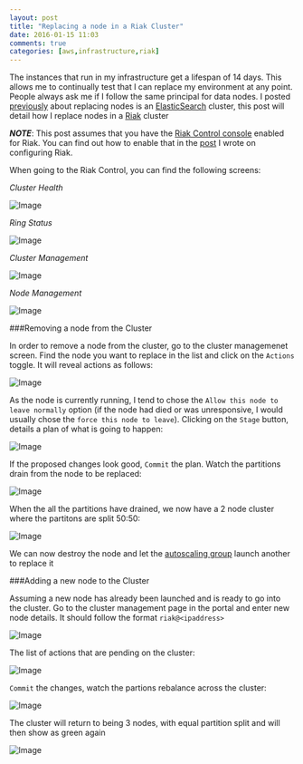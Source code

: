```yaml
---
layout: post
title: "Replacing a node in a Riak Cluster"
date: 2016-01-15 11:03
comments: true
categories: [aws,infrastructure,riak]
---
```

The instances that run in my infrastructure get a lifespan of 14 days. This allows me to continually test that I can replace my environment at any point. People always ask me if I follow the same principal for data nodes. I posted [previously](http://www.paulstack.co.uk/blog/2016/01/04/replacing-the-nodes-in-an-aws-elasticsearch-cluster/) about replacing nodes is an [ElasticSearch](https://www.elastic.co/products/elasticsearch) cluster, this post will detail how I replace  nodes in a [Riak](http://basho.com/products/riak-kv/) cluster 

**_NOTE_**: This post assumes that you have the [Riak Control console](http://docs.basho.com/riak/latest/ops/advanced/riak-control/) enabled for Riak. You can find out how to enable that in the [post](http://www.paulstack.co.uk/blog/2016/01/06/building-a-riak-cluster-in-aws-with-packer-and-terraform/) I wrote on configuring Riak.

When going to the Riak Control, you can find the following screens:

*Cluster Health*

![Image](/images/riak-control-cluster-health.png)

*Ring Status*

![Image](/images/riak-control-ring-status.png)

*Cluster Management* 

![Image](/images/riak-control-cluster-mgmt.png)

*Node Management*

![Image](/images/riak-control-node-mgmt.png)

###Removing a node from the Cluster

In order to remove a node from the cluster, go to the cluster managemenet screen. Find the node you want to replace in the list and click on the `Actions` toggle. It will reveal actions as follows:

![Image](/images/riak-control-cluster-node-options.png)

As the node is currently running, I tend to chose the `Allow this node to leave normally` option (if the node had died or was unresponsive, I would usually chose the `force this node to leave`). Clicking on the `Stage` button, details a plan of what is going to happen:

![Image](/images/riak-control-remove-node.png)

If the proposed changes look good, `Commit` the plan. Watch the partitions drain from the node to be replaced:

![Image](/images/riak-control-node-draining.png)

When the all the partitions have drained, we now have a 2 node cluster where the partitons are split 50:50:

![Image](/images/riak-control-smaller-cluster.png)

We can now destroy the node and let the [autoscaling group](https://aws.amazon.com/autoscaling/) launch another to replace it

###Adding a new node to the Cluster

Assuming a new node has already been launched and is ready to go into the cluster. Go to the cluster management page in the portal and enter new node details. It should follow the format `riak@<ipaddress>`

![Image](/images/riak-control-add-new-node.png)

The list of actions that are pending on the cluster:

![Image](/images/riak-control-stage-new-node.png)

`Commit` the changes, watch the partions rebalance across the cluster:

![Image](/images/riak-control-cluster-rebalance.png)

The cluster will return to being 3 nodes, with equal partition split and will then show as green again

![Image](/images/riak-control-green-cluster.png)
